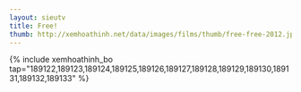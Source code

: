 ```yaml
---
layout: sieutv
title: Free!
thumb: http://xemhoathinh.net/data/images/films/thumb/free-free-2012.jpg
---
```

{% include xemhoathinh_bo tap="189122,189123,189124,189125,189126,189127,189128,189129,189130,189131,189132,189133" %} 
